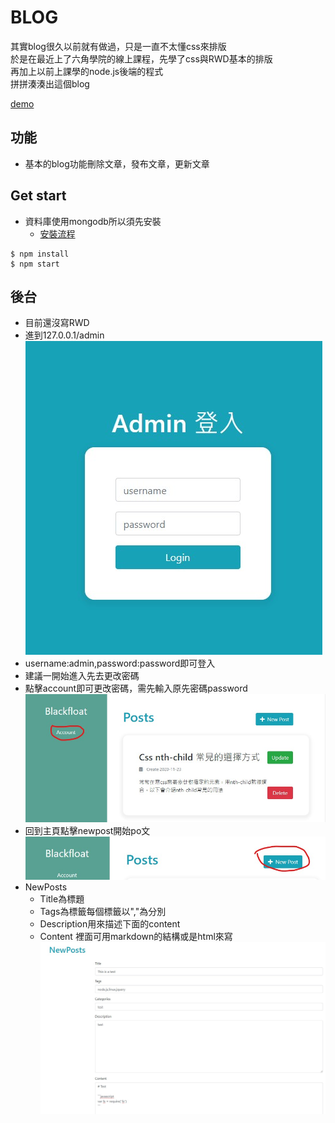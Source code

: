 # BLOG


其實blog很久以前就有做過，只是一直不太懂css來排版<br>
於是在最近上了六角學院的線上課程，先學了css與RWD基本的排版<br>
再加上以前上課學的node.js後端的程式<br>
拼拼湊湊出這個blog

[demo](http://35.236.180.209/)

## 功能
* 基本的blog功能刪除文章，發布文章，更新文章


## Get start
* 資料庫使用mongodb所以須先安裝
    * [安裝流程](http://35.236.180.209/content/5fe5d53a4d8a12084f2a944e)
```shell
$ npm install
$ npm start 
```

## 後台

* 目前還沒寫RWD
* 進到127.0.0.1/admin<br>
![login](./demo/2020-12-25-211449.jpg)
* username:admin,password:password即可登入
* 建議一開始進入先去更改密碼
* 點擊account即可更改密碼，需先輸入原先密碼password
![change-password](./demo/2020-12-25-211631.jpg)
* 回到主頁點擊newpost開始po文<br>
![post](./demo/2020-12-25-212016.jpg)
* NewPosts
    * Title為標題
    * Tags為標籤每個標籤以","為分別
    * Description用來描述下面的content
    * Content 裡面可用markdown的結構或是html來寫
![post2](./demo/2020-12-25-212229.jpg)